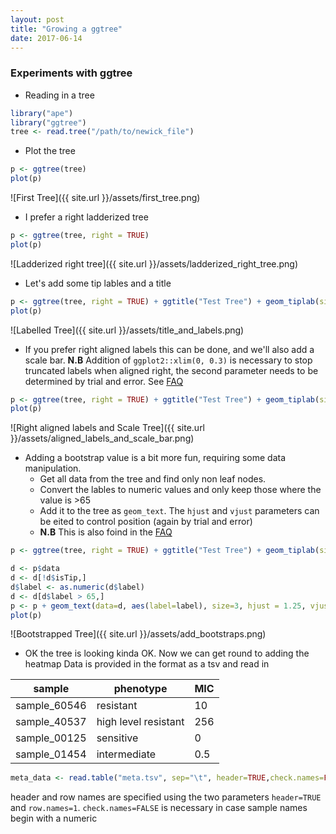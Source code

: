 ```yaml
---
layout: post
title: "Growing a ggtree"
date: 2017-06-14
---
```

### Experiments with ggtree

  - Reading in a tree
  ```R
  library("ape")
  library("ggtree")
  tree <- read.tree("/path/to/newick_file")
  ```
  - Plot the tree
  ```R
  p <- ggtree(tree)
  plot(p)
  ```
  ![First Tree]({{ site.url }}/assets/first_tree.png)
  
  - I prefer a right ladderized tree
  ```R
  p <- ggtree(tree, right = TRUE)
  plot(p)
  ```
  ![Ladderized right tree]({{ site.url }}/assets/ladderized_right_tree.png)
  - Let's add some tip lables and a title
  ```R
  p <- ggtree(tree, right = TRUE) + ggtitle("Test Tree") + geom_tiplab(size = 2)
  plot(p)
  ```
  ![Labelled Tree]({{ site.url }}/assets/title_and_labels.png)
  - If you prefer right aligned labels this can be done, and we'll also add a scale bar.
  **N.B** Addition of `ggplot2::xlim(0, 0.3)` is necessary to stop truncated labels when aligned right, the second parameter needs to be determined by trial and error. See [FAQ](https://guangchuangyu.github.io/ggtree/faq/)
  ```R
  p <- ggtree(tree, right = TRUE) + ggtitle("Test Tree") + geom_tiplab(size = 2, align=TRUE, linesize=.25)  + geom_treescale(x=0.05, y=0, offset=2, fontsize = 3) + ggplot2::xlim(0, 0.3)
 plot(p)
 ```
 ![Right aligned labels and Scale Tree]({{ site.url }}/assets/aligned_labels_and_scale_bar.png)
 - Adding a bootstrap value is a bit more fun, requiring some data manipulation.
   - Get all data from the tree and find only non leaf nodes.
   - Convert the lables to numeric values and only keep those where the value is >65
   - Add it to the tree as `geom_text`. The `hjust` and `vjust` parameters can be eited to control position (again by trial and error)
   - **N.B** This is also foind in the [FAQ](https://guangchuangyu.github.io/ggtree/faq/)
 
 ```R
 p <- ggtree(tree, right = TRUE) + ggtitle("Test Tree") + geom_tiplab(size = 2, align=TRUE, linesize=.25)  + geom_treescale(x=0.05, y=0, offset=2, fontsize = 3) + ggplot2::xlim(0, 0.3)
 
 d <- p$data
 d <- d[!d$isTip,]
 d$label <- as.numeric(d$label)
 d <- d[d$label > 65,]
 p <- p + geom_text(data=d, aes(label=label), size=3, hjust = 1.25, vjust = -0.4)
 plot(p)
 ```
 ![Bootstrapped Tree]({{ site.url }}/assets/add_bootstraps.png)
 - OK the tree is looking kinda OK. Now we can get round to adding the heatmap
 Data is provided in the format as a tsv and read in 
 
 | sample | phenotype | MIC |
 |--------|-----------|-----|
 | sample_60546 | resistant | 10 |
 | sample_40537 | high level resistant | 256 |
 | sample_00125 | sensitive | 0 |
 | sample_01454 | intermediate | 0.5 |
 
 ```R
 meta_data <- read.table("meta.tsv", sep="\t", header=TRUE,check.names=FALSE, stringsAsFactor=F, row.names = 1)
 ```
 header and row names are specified using the two parameters `header=TRUE` and `row.names=1`. `check.names=FALSE` is necessary in case sample names begin with a numeric
 
  
  
